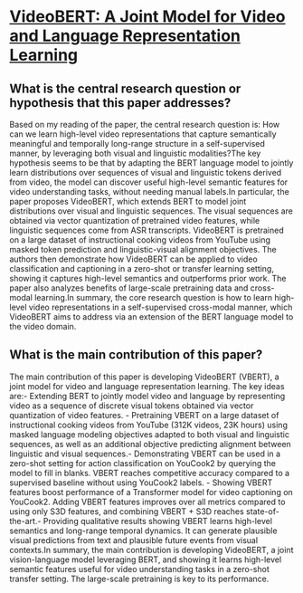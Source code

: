 # [VideoBERT: A Joint Model for Video and Language Representation Learning](https://arxiv.org/abs/1904.01766)

## What is the central research question or hypothesis that this paper addresses?

Based on my reading of the paper, the central research question is: How can we learn high-level video representations that capture semantically meaningful and temporally long-range structure in a self-supervised manner, by leveraging both visual and linguistic modalities?The key hypothesis seems to be that by adapting the BERT language model to jointly learn distributions over sequences of visual and linguistic tokens derived from video, the model can discover useful high-level semantic features for video understanding tasks, without needing manual labels.In particular, the paper proposes VideoBERT, which extends BERT to model joint distributions over visual and linguistic sequences. The visual sequences are obtained via vector quantization of pretrained video features, while linguistic sequences come from ASR transcripts. VideoBERT is pretrained on a large dataset of instructional cooking videos from YouTube using masked token prediction and linguistic-visual alignment objectives. The authors then demonstrate how VideoBERT can be applied to video classification and captioning in a zero-shot or transfer learning setting, showing it captures high-level semantics and outperforms prior work. The paper also analyzes benefits of large-scale pretraining data and cross-modal learning.In summary, the core research question is how to learn high-level video representations in a self-supervised cross-modal manner, which VideoBERT aims to address via an extension of the BERT language model to the video domain.


## What is the main contribution of this paper?

The main contribution of this paper is developing VideoBERT (VBERT), a joint model for video and language representation learning. The key ideas are:- Extending BERT to jointly model video and language by representing video as a sequence of discrete visual tokens obtained via vector quantization of video features. - Pretraining VBERT on a large dataset of instructional cooking videos from YouTube (312K videos, 23K hours) using masked language modeling objectives adapted to both visual and linguistic sequences, as well as an additional objective predicting alignment between linguistic and visual sequences.- Demonstrating VBERT can be used in a zero-shot setting for action classification on YouCook2 by querying the model to fill in blanks. VBERT reaches competitive accuracy compared to a supervised baseline without using YouCook2 labels. - Showing VBERT features boost performance of a Transformer model for video captioning on YouCook2. Adding VBERT features improves over all metrics compared to using only S3D features, and combining VBERT + S3D reaches state-of-the-art.- Providing qualitative results showing VBERT learns high-level semantics and long-range temporal dynamics. It can generate plausible visual predictions from text and plausible future events from visual contexts.In summary, the main contribution is developing VideoBERT, a joint vision-language model leveraging BERT, and showing it learns high-level semantic features useful for video understanding tasks in a zero-shot transfer setting. The large-scale pretraining is key to its performance.
